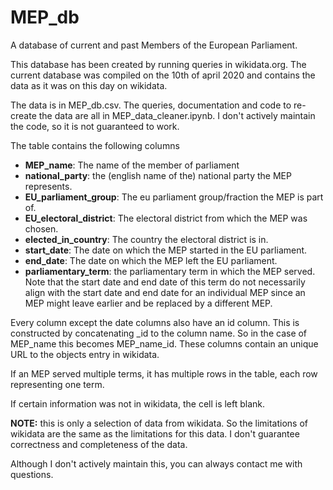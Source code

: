 # MEP_db
A database of current and past Members of the European Parliament.

This database has been created by running queries in wikidata.org. 
The current database was compiled on the 10th of april 2020 and contains the data as it was on this day on wikidata.

The data is in MEP_db.csv.
The queries, documentation and code to re-create the data are all in MEP_data_cleaner.ipynb. I don't actively maintain the code, so it is not guaranteed to work.

The table contains the following columns
* **MEP_name**: The name of the member of parliament
* **national_party**: the (english name of the) national party the MEP represents.
* **EU_parliament_group**: The eu parliament group/fraction the MEP is part of.
* **EU_electoral_district**: The electoral district from which the MEP was chosen.
* **elected_in_country**: The country the electoral district is in.
* **start_date**: The date on which the MEP started in the EU parliament.
* **end_date**: The date on which the MEP left the EU parliament.
* **parliamentary_term**: the parliamentary term in which the MEP served. Note that the start date and end date of this term do not necessarily align with the start date and end date for an individual MEP since an MEP might leave earlier and be replaced by a different MEP.

Every column except the date columns also have an id column. This is constructed by concatenating \_id to the column name. So in the case of MEP_name this becomes MEP_name_id. These columns contain an unique URL to the objects entry in wikidata.

If an MEP served multiple terms, it has multiple rows in the table, each row representing one term.

If certain information was not in wikidata, the cell is left blank.

**NOTE:** this is only a selection of data from wikidata. So the limitations of wikidata are the same as the limitations for this data. I don't guarantee correctness and completeness of the data.

Although I don't actively maintain this, you can always contact me with questions.
